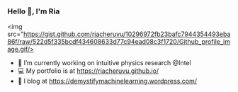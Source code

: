 ### Hello 👋, I'm Ria
<img src="https://gist.github.com/riacheruvu/10296972fb23bafc7944354493eba86f/raw/522d5f335bcdf434608633d77c94ead08c3f1720/Github_profile_image.gif/>

- :robot: I’m currently working on intuitive physics research @Intel
- 💻 My portfolio is at https://riacheruvu.github.io/
- 📝 I blog at https://demystifymachinelearning.wordpress.com/

